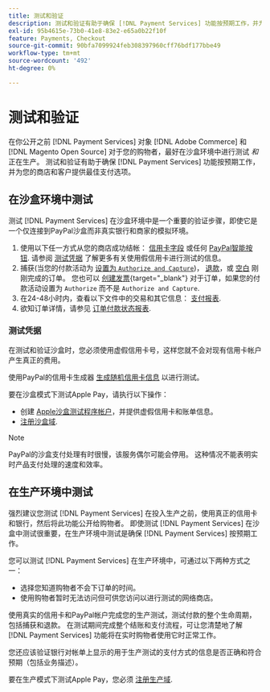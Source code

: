 ```yaml
---
title: 测试和验证
description: 测试和验证有助于确保 [!DNL Payment Services] 功能按预期工作，并为客户提供最佳支付选项
exl-id: 95b4615e-73b0-41e8-83e2-e65a0b22f10f
feature: Payments, Checkout
source-git-commit: 90bfa7099924feb308397960cff76bdf177bbe49
workflow-type: tm+mt
source-wordcount: '492'
ht-degree: 0%

---
```


# 测试和验证

在你公开之前 [!DNL Payment Services] 对象 [!DNL Adobe Commerce] 和 [!DNL Magento Open Source] 对于您的购物者，最好在沙盒环境中进行测试 _和_ 正在生产。 测试和验证有助于确保 [!DNL Payment Services] 功能按预期工作，并为您的商店和客户提供最佳支付选项。

## 在沙盒环境中测试

测试 [!DNL Payment Services] 在沙盒环境中是一个重要的验证步骤，即使它是一个仅连接到PayPal沙盒而非真实银行和商家的模拟环境。

1. 使用以下任一方式从您的商店成功结帐： [信用卡字段](payments-options.md#credit-card-fields) 或任何 [PayPal智能按钮](payments-options.md#paypal-smart-buttons). 请参阅 [测试凭据](#testing-credentials) 了解更多有关使用假信用卡进行测试的信息。
1. 捕获(当您的付款活动为 [设置为 `Authorize and Capture`](onboard.md#set-payment-services-as-payment-method))， [退款](refunds.md)，或 [空白](voids.md) 刚刚完成的订单。 您也可以 [创建发票](https://docs.magento.com/user-guide/sales/invoice-create.html){target="_blank"} 对于订单，如果您的付款活动设置为 `Authorize` 而不是 `Authorize and Capture`.
1. 在24-48小时内，查看以下文件中的交易和其它信息： [支付报表](payouts.md).
1. 欲知订单详情，请参见 [订单付款状态报表](order-payment-status.md).

### 测试凭据

在测试和验证沙盒时，您必须使用虚假信用卡号，这样您就不会对现有信用卡帐户产生真正的费用。

使用PayPal的信用卡生成器 [生成随机信用卡信息](https://www.paypal.com/us/smarthelp/article/where-can-i-find-test-credit-card-numbers-ts2157) 以进行测试。

要在沙盒模式下测试Apple Pay，请执行以下操作：

* 创建 [Apple沙盒测试程序帐户](https://developer.apple.com/apple-pay/sandbox-testing/#create-a-sandbox-tester-account)，并提供虚假信用卡和账单信息。
* [注册沙盒域](https://developer.paypal.com/docs/checkout/apm/apple-pay/#link-registeryoursandboxdomains).

>[!NOTE]
>
>PayPal的沙盒支付处理有时很慢，该服务偶尔可能会停用。 这种情况不能表明实时产品支付处理的速度和效率。

## 在生产环境中测试

强烈建议您测试 [!DNL Payment Services] 在投入生产之前，使用真正的信用卡和银行，然后将此功能公开给购物者。 即使测试 [!DNL Payment Services] 在沙盒中测试很重要，在生产环境中测试是确保 [!DNL Payment Services] 按预期工作。

您可以测试 [!DNL Payment Services] 在生产环境中，可通过以下两种方式之一：

* 选择您知道购物者不会下订单的时间。
* 使用购物者暂时无法访问但可供您访问以进行测试的网络商店。

使用真实的信用卡和PayPal帐户完成您的生产测试，测试付款的整个生命周期，包括捕获和退款。 在测试期间完成整个结账和支付流程，可让您清楚地了解 [!DNL Payment Services] 功能将在实时购物者使用它时正常工作。

您还应该验证银行对帐单上显示的用于生产测试的支付方式的信息是否正确和符合预期（包括业务描述）。

要在生产模式下测试Apple Pay，您必须 [注册生产域](https://developer.paypal.com/docs/checkout/apm/apple-pay/#register-your-live-domain).
